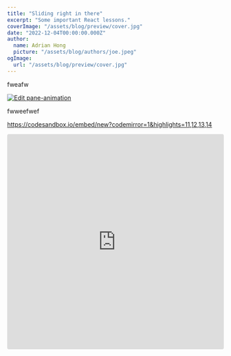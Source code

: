 ```yaml
---
title: "Sliding right in there"
excerpt: "Some important React lessons."
coverImage: "/assets/blog/preview/cover.jpg"
date: "2022-12-04T00:00:00.000Z"
author:
  name: Adrian Hong
  picture: "/assets/blog/authors/joe.jpeg"
ogImage:
  url: "/assets/blog/preview/cover.jpg"
---
```


fweafw

[![Edit pane-animation](https://codesandbox.io/static/img/play-codesandbox.svg)](https://codesandbox.io/s/pane-animation-p3huw0?fontsize=14&hidenavigation=1&module=%2Fsrc%2Fpane-slide.css&theme=dark&view=preview)

fwweefwef

https://codesandbox.io/embed/new?codemirror=1&highlights=11,12,13,14

<iframe
  src="https://codesandbox.io/embed/pane-animation-p3huw0?fontsize=14&hidenavigation=1&module=%2Fsrc%2Fpane-slide.css&theme=dark&view=preview&hidedevtools=1"
  style="width:100%; height:500px; border:0; border-radius: 4px; overflow:hidden;"
  title="pane-animation"
  allow="accelerometer; ambient-light-sensor; camera; encrypted-media; geolocation; gyroscope; hid; microphone; midi; payment; usb; vr; xr-spatial-tracking"
  sandbox="allow-forms allow-modals allow-popups allow-presentation allow-same-origin allow-scripts"
></iframe>

<Sandbox files={}/>
